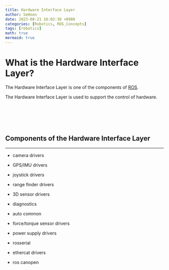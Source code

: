 ```yaml
---
title: Hardware Interface Layer
author: SeHoon
date: 2023-08-21 16:02:30 +0900
categories: [Robotics, ROS_Concepts]
tags: [robotics]
math: true
mermaid: true
---
```


# What is the Hardware Interface Layer?

The Hardware Interface Layer is one of the components of [ROS](https://csh970605.github.io/posts/ROS/).<br>

The Hardware Interface Layer is used to support the control of hardware.

<br><br><br><br>


## Components of the Hardware Interface Layer
---

+ camera drivers

+ GPS/IMU drivers

+ joystick drivers

+ range finder drivers

+ 3D sensor drivers

+ diagnostics

+ auto common

+ force/torque sensor drivers

+ power supply drivers

+ rosserial

+ ethercat drivers

+ ros canopen
